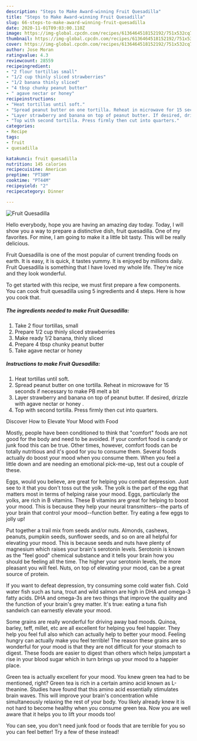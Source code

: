 ```yaml
---
description: "Steps to Make Award-winning Fruit Quesadilla"
title: "Steps to Make Award-winning Fruit Quesadilla"
slug: 66-steps-to-make-award-winning-fruit-quesadilla
date: 2020-11-01T09:03:00.110Z
image: https://img-global.cpcdn.com/recipes/6136464518152192/751x532cq70/fruit-quesadilla-recipe-main-photo.jpg
thumbnail: https://img-global.cpcdn.com/recipes/6136464518152192/751x532cq70/fruit-quesadilla-recipe-main-photo.jpg
cover: https://img-global.cpcdn.com/recipes/6136464518152192/751x532cq70/fruit-quesadilla-recipe-main-photo.jpg
author: Jose Moran
ratingvalue: 4.3
reviewcount: 28559
recipeingredient:
- "2 flour tortillas small"
- "1/2 cup thinly sliced strawberries"
- "1/2 banana thinly sliced"
- "4 tbsp chunky peanut butter"
- " agave nectar or honey"
recipeinstructions:
- "Heat tortillas until soft."
- "Spread peanut butter on one tortilla. Reheat in microwave for 15 seconds if necessary to make PB melt a bit"
- "Layer strawberry and banana on top of peanut butter. If desired, drizzle with agave nectar or honey ."
- "Top with second tortilla. Press firmly then cut into quarters."
categories:
- Recipe
tags:
- fruit
- quesadilla

katakunci: fruit quesadilla 
nutrition: 145 calories
recipecuisine: American
preptime: "PT38M"
cooktime: "PT44M"
recipeyield: "2"
recipecategory: Dinner

---
```



![Fruit Quesadilla](https://img-global.cpcdn.com/recipes/6136464518152192/751x532cq70/fruit-quesadilla-recipe-main-photo.jpg)

Hello everybody, hope you are having an amazing day today. Today, I will show you a way to prepare a distinctive dish, fruit quesadilla. One of my favorites. For mine, I am going to make it a little bit tasty. This will be really delicious.

Fruit Quesadilla is one of the most popular of current trending foods on earth. It is easy, it is quick, it tastes yummy. It is enjoyed by millions daily. Fruit Quesadilla is something that I have loved my whole life. They're nice and they look wonderful.




To get started with this recipe, we must first prepare a few components. You can cook fruit quesadilla using 5 ingredients and 4 steps. Here is how you cook that.

<!--inarticleads1-->

##### The ingredients needed to make Fruit Quesadilla:

1. Take 2 flour tortillas, small
1. Prepare 1/2 cup thinly sliced strawberries
1. Make ready 1/2 banana, thinly sliced
1. Prepare 4 tbsp chunky peanut butter
1. Take  agave nectar or honey




<!--inarticleads2-->

##### Instructions to make Fruit Quesadilla:

1. Heat tortillas until soft.
1. Spread peanut butter on one tortilla. Reheat in microwave for 15 seconds if necessary to make PB melt a bit
1. Layer strawberry and banana on top of peanut butter. If desired, drizzle with agave nectar or honey .
1. Top with second tortilla. Press firmly then cut into quarters.




Discover How to Elevate Your Mood with Food


Mostly, people have been conditioned to think that "comfort" foods are not good for the body and need to be avoided. If your comfort food is candy or junk food this can be true. Other times, however, comfort foods can be totally nutritious and it's good for you to consume them. Several foods actually do boost your mood when you consume them. When you feel a little down and are needing an emotional pick-me-up, test out a couple of these.

Eggs, would you believe, are great for helping you combat depression. Just see to it that you don't toss out the yolk. The yolk is the part of the egg that matters most in terms of helping raise your mood. Eggs, particularly the yolks, are rich in B vitamins. These B vitamins are great for helping to boost your mood. This is because they help your neural transmitters--the parts of your brain that control your mood--function better. Try eating a few eggs to jolly up!

Put together a trail mix from seeds and/or nuts. Almonds, cashews, peanuts, pumpkin seeds, sunflower seeds, and so on are all helpful for elevating your mood. This is because seeds and nuts have plenty of magnesium which raises your brain's serotonin levels. Serotonin is known as the "feel good" chemical substance and it tells your brain how you should be feeling all the time. The higher your serotonin levels, the more pleasant you will feel. Nuts, on top of elevating your mood, can be a great source of protein.

If you want to defeat depression, try consuming some cold water fish. Cold water fish such as tuna, trout and wild salmon are high in DHA and omega-3 fatty acids. DHA and omega-3s are two things that improve the quality and the function of your brain's grey matter. It's true: eating a tuna fish sandwich can earnestly elevate your mood. 

Some grains are really wonderful for driving away bad moods. Quinoa, barley, teff, millet, etc are all excellent for helping you feel happier. They help you feel full also which can actually help to better your mood. Feeling hungry can actually make you feel terrible! The reason these grains are so wonderful for your mood is that they are not difficult for your stomach to digest. These foods are easier to digest than others which helps jumpstart a rise in your blood sugar which in turn brings up your mood to a happier place.

Green tea is actually excellent for your mood. You knew green tea had to be mentioned, right? Green tea is rich in a certain amino acid known as L-theanine. Studies have found that this amino acid essentially stimulates brain waves. This will improve your brain's concentration while simultaneously relaxing the rest of your body. You likely already knew it is not hard to become healthy when you consume green tea. Now you are well aware that it helps you to lift your moods too!

You can see, you don't need junk food or foods that are terrible for you so you can feel better! Try a few of these instead!

